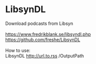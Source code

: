 # LibsynDL 
Download podcasts from Libsyn<br>
<br>
https://www.fredrikblank.se/libsyndl.php<br>
https://github.com/freshe/LibsynDL<br>
<br>
How to use:<br>
LibsynDL http://url.to.rss /OutputPath

